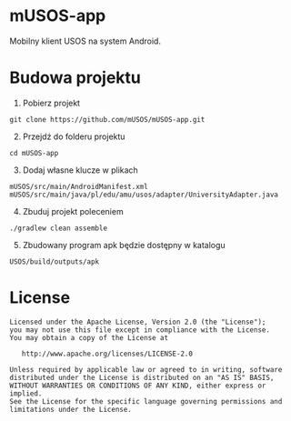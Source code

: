 mUSOS-app
=========

Mobilny klient USOS na system Android. 


Budowa projektu
====
1) Pobierz projekt
```
git clone https://github.com/mUSOS/mUSOS-app.git
```
2) Przejdź do folderu projektu
```
cd mUSOS-app
```
3) Dodaj własne klucze w plikach
```
mUSOS/src/main/AndroidManifest.xml
mUSOS/src/main/java/pl/edu/amu/usos/adapter/UniversityAdapter.java
```
4) Zbuduj projekt poleceniem
```
./gradlew clean assemble
```
5) Zbudowany program apk będzie dostępny w katalogu
```
USOS/build/outputs/apk
```

License
=======


    Licensed under the Apache License, Version 2.0 (the "License");
    you may not use this file except in compliance with the License.
    You may obtain a copy of the License at

       http://www.apache.org/licenses/LICENSE-2.0

    Unless required by applicable law or agreed to in writing, software
    distributed under the License is distributed on an "AS IS" BASIS,
    WITHOUT WARRANTIES OR CONDITIONS OF ANY KIND, either express or implied.
    See the License for the specific language governing permissions and
    limitations under the License.
